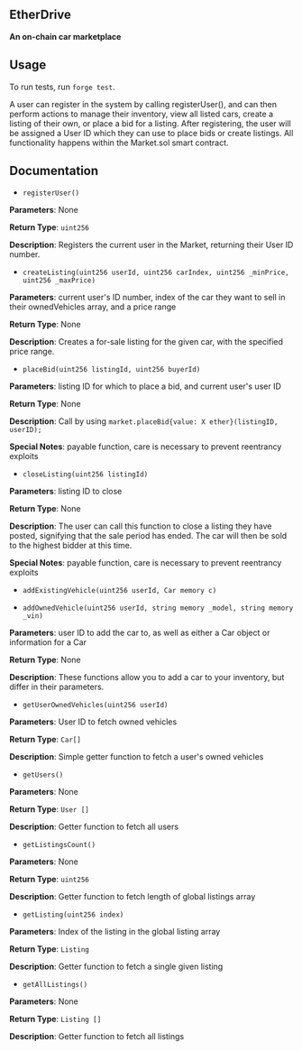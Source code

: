 ## EtherDrive

**An on-chain car marketplace**

## Usage
To run tests, run `forge test`. 

A user can register in the system by calling registerUser(), and can then perform actions to manage their inventory, view all listed cars, create a listing of their own, or place a bid for a listing. After registering, the user will be assigned a User ID which they can use to place bids or create listings. All functionality happens within the Market.sol smart contract. 

## Documentation
- `registerUser()`

**Parameters**: None

**Return Type**: `uint256`

**Description**: Registers the current user in the Market, returning their User ID number. <br />

- `createListing(uint256 userId, uint256 carIndex, uint256 _minPrice, uint256 _maxPrice)`

**Parameters**: current user's ID number, index of the car they want to sell in their ownedVehicles array, and a price range

**Return Type**: None

**Description**: Creates a for-sale listing for the given car, with the specified price range. <br />

- `placeBid(uint256 listingId, uint256 buyerId)`

**Parameters**: listing ID for which to place a bid, and current user's user ID

**Return Type**: None

**Description**: Call by using `market.placeBid{value: X ether}(listingID, userID);`

**Special Notes**: payable function, care is necessary to prevent reentrancy exploits<br />


- `closeListing(uint256 listingId)`

**Parameters**: listing ID to close

**Return Type**: None

**Description**: The user can call this function to close a listing they have posted, signifying that the sale period has ended. The car will then be sold to the highest bidder at this time. 

**Special Notes**: payable function, care is necessary to prevent reentrancy exploits<br />


- `addExistingVehicle(uint256 userId, Car memory c)`

- `addOwnedVehicle(uint256 userId, string memory _model, string memory _vin)`

**Parameters**: user ID to add the car to, as well as either a Car object or information for a Car

**Return Type**: None

**Description**: These functions allow you to add a car to your inventory, but differ in their parameters. <br />


- `getUserOwnedVehicles(uint256 userId)`

**Parameters**: User ID to fetch owned vehicles

**Return Type**: `Car[]`

**Description**: Simple getter function to fetch a user's owned vehicles<br />


- `getUsers()`

**Parameters**: None

**Return Type**: `User []`

**Description**: Getter function to fetch all users<br />


- `getListingsCount()`

**Parameters**: None

**Return Type**: `uint256`

**Description**: Getter function to fetch length of global listings array <br />


- `getListing(uint256 index)`

**Parameters**: Index of the listing in the global listing array

**Return Type**: `Listing`

**Description**: Getter function to fetch a single given listing <br />


- `getAllListings()`

**Parameters**: None

**Return Type**: `Listing []`

**Description**: Getter function to fetch all listings



